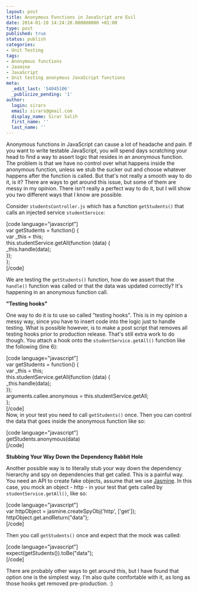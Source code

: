 ```yaml
---
layout: post
title: Anonymous Functions in JavaScript are Evil
date: 2014-01-10 14:24:20.000000000 +01:00
type: post
published: true
status: publish
categories:
- Unit Testing
tags:
- Anonymous functions
- Jasmine
- JavaScript
- Unit testing anonymous JavaScript functions
meta:
  _edit_last: '54045106'
  _publicize_pending: '1'
author:
  login: sirars
  email: sirars@gmail.com
  display_name: Sirar Salih
  first_name: ''
  last_name: ''
---
```

<p>Anonymous functions in JavaScript can cause a lot of headache and pain. If you want to write testable JavaScript, you will spend days scratching your head to find a way to assert logic that resides in an anonymous function. The problem is that we have no control over what happens inside the anonymous function, unless we stub the sucker out and choose whatever happens after the function is called. But that's not really a smooth way to do it, is it? There are ways to get around this issue, but some of them are messy in my opinion. There isn't really a perfect way to do it, but I will show you two different ways that I know are possible.</p>
<p>Consider <code>studentsController.js</code> which has a function <code>getStudents()</code> that calls an injected service <code>studentService</code>:</p>
<p>[code language="javascript"]<br />
var getStudents = function() {<br />
    var _this = this;<br />
    this.studentService.getAll(function (data) {<br />
	_this.handle(data);<br />
    });<br />
};<br />
[/code]</p>
<p>We are testing the <code>getStudents()</code> function, how do we assert that the <code>handle()</code> function was called or that the data was updated correctly? It's happening in an anonymous function call.</p>
<p><strong>"Testing hooks"</strong></p>
<p>One way to do it is to use so called "testing hooks". This is in my opinion a messy way, since you have to insert code into the logic just to handle testing. What is possible however, is to make a post script that removes all testing hooks prior to production release. That's still extra work to do though. You attach a hook onto the <code>studentService.getAll()</code> function like the following (line 6):</p>
<p>[code language="javascript"]<br />
var getStudents = function() {<br />
    var _this = this;<br />
    this.studentService.getAll(function (data) {<br />
	_this.handle(data);<br />
    });<br />
    arguments.callee.anonymous = this.studentService.getAll;<br />
};<br />
[/code]<br />
Now, in your test you need to call <code>getStudents()</code> once. Then you can control the data that goes inside the anonymous function like so:</p>
<p>[code language="javascript"]<br />
getStudents.anonymous(data)<br />
[/code]</p>
<p><strong>Stubbing Your Way Down the Dependency Rabbit Hole</strong></p>
<p>Another possible way is to literally stub your way down the dependency hierarchy and spy on dependencies that get called. This is a painful way. You need an API to create fake objects, assume that we use <a href="http://pivotal.github.io/jasmine/" title="Jasmine">Jasmine</a>. In this case, you mock an object - http - in your test that gets called by <code>studentService.getAll()</code>, like so:</p>
<p>[code language="javascript"]<br />
var httpObject = jasmine.createSpyObj('http', ['get']);<br />
httpObject.get.andReturn(&quot;data&quot;);<br />
[/code]</p>
<p>Then you call <code>getStudents()</code> once and expect that the mock was called:</p>
<p>[code language="javascript"]<br />
expect(getStudents()).toBe(&quot;data&quot;);<br />
[/code]</p>
<p>There are probably other ways to get around this, but I have found that option one is the simplest way. I'm also quite comfortable with it, as long as those hooks get removed pre-production. :)</p>

